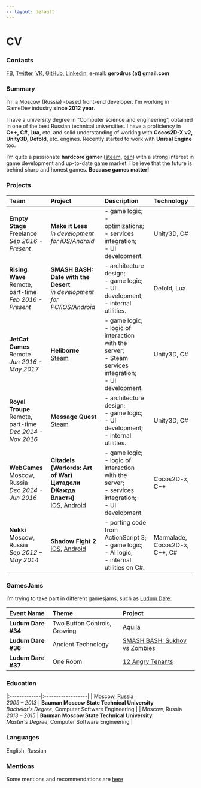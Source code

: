 ```yaml
---
-- layout: default
---
```


# [](#cv)CV

### [](#contacts)Contacts

[FB](https://fb.com/gerodrus), [Twitter](https://twitter.com/gerodrus), [VK](https://vk.com/gerodrus), [GitHub](https://github.com/gerodrus), [Linkedin](https://www.linkedin.com/in/gerodrus/), e-mail: **gerodrus (at) gmail.com**

### [](#summary)Summary

I’m a Moscow (Russia) -based front-end developer.
I'm working in GameDev industry **since 2012 year**.

I have a university degree in “Computer science and engineering”, obtained in one of the best Russian technical universities.
I have a proficiency in **C++, C#, Lua**, etc. and solid understanding of working with **Cocos2D-X v2, Unity3D, Defold**, etc. engines. Recently started to work with **Unreal Engine** too.

I’m quite a passionate **hardcore gamer** ([steam](https://steamcommunity.com/id/GerodruS), [psn](https://psnprofiles.com/GerodruS)) with a strong interest in game development and up-to-date game market. I believe that the future is behind sharp and honest games. **Because games matter!**

### [](#projects)Projects

| Team | Project | Description | Technology |
|:-------------|:------------------|:------|:------|
| **Empty Stage**<br/>Freelance<br/>_Sep 2016 - Present_ | **Make it Less**<br/>_in development for iOS/Android_ | - game logic;<br/>- optimizations;<br/>- services integration;<br/>- UI development. | Unity3D, C# |
| **Rising Wave**<br/>Remote, part-time<br/>_Feb 2016 - Present_ | **SMASH BASH: Date with the Desert**<br/>_in development for PC/iOS/Android_ | - architecture design;<br/>- game logic;<br/>- UI development;<br/>- internal utilities. | Defold, Lua |
| **JetCat Games**<br/>Remote<br/>_Jun 2016 - May 2017_ | **Heliborne**<br/>[Steam](http://store.steampowered.com/app/433530) | - game logic;<br/>- logic of interaction with the server;<br/>- Steam services integration;<br/>- UI development. | Unity3D, C# |
| **Royal Troupe**<br/>Remote, part-time<br/>_Dec 2014 - Nov 2016_ | **Message Quest**<br/>[Steam](http://store.steampowered.com/app/408280) | - architecture design;<br/>- game logic;<br/>- UI development;<br/>- internal utilities. | Unity3D, C# |
| **WebGames**<br>Moscow, Russia<br>_Dec 2014 - Jun 2016_ | **Citadels (Warlords: Art of War)**<br>**Цитадели (Жажда Власти)**<br>[iOS](https://itunes.apple.com/us/app/citadels-war-and-magic-strategy/id883660645), [Android](https://play.google.com/store/apps/details?id=com.webgames.lust) | - game logic;<br/>- logic of interaction with the server;<br/>- services integration;<br/>- UI development. | Cocos2D-x, C++ |
| **Nekki**<br>Moscow, Russia<br>_Sep 2012 – May 2014_ | **Shadow Fight 2**<br>[iOS](https://itunes.apple.com/in/app/shadow-fight-2/id696565994), [Android](https://play.google.com/store/apps/details?id=com.nekki.shadowfight) | - porting code from ActionScript 3;<br>- game logic;<br>- AI logic;<br>- internal utilities on C#. | Marmalade, Cocos2D-x, C++, C# |

### [](#gamesjams)GamesJams
I’m trying to take part in different gamesjams, such as [Ludum Dare](https://ldjam.com/):

| Event Name | Theme | Project |
|:-------------|:------------------|:------|
| **Ludum Dare #34** | Two Button Controls, Growing | [Aquila](http://ludumdare.com/compo/ludum-dare-34/?action=preview&uid=25412) |
| **Ludum Dare #36** | Ancient Technology | [SMASH BASH: Sukhov vs Zombies](http://ludumdare.com/compo/ludum-dare-36/?action=preview&uid=44195) |
| **Ludum Dare #37** | One Room | [12 Angry Tenants](http://ludumdare.com/compo/ludum-dare-37/?action=preview&uid=24945) |

### [](#education)Education

|:-------------|:------------------|
| Moscow, Russia<br>_2009 – 2013_ | **Bauman Moscow State Technical University**<br>_Bachelor's Degree_, Computer Software Engineering |
| Moscow, Russia<br>_2013 – 2015_ | **Bauman Moscow State Technical University**<br>_Master's Degree_, Computer Software Engineering |

### [](#languages)Languages
English, Russian

### [](#mentions)Mentions
Some mentions and recommendations are [here](https://gerodrus.github.io/cv/mentions)
